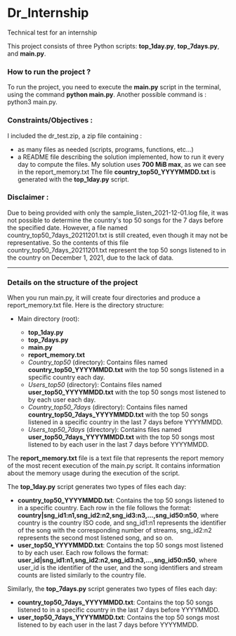 # Dr_Internship
Technical test for an internship

This project consists of three Python scripts: **top_1day.py**, **top_7days.py**, and **main.py**. 

### How to run the project ? 

To run the project, you need to execute the **main.py** script in the terminal, using the command **python main.py**. Another possible command is : python3 main.py.

### Constraints/Objectives : 

I included the dr_test.zip, a zip file containing : 
- as many files as needed (scripts, programs, functions, etc...)
- a README file describing the solution implemented, how to run it every day to compute the files.
My solution uses **700 MiB max**, as we can see in the report_memory.txt
The file **country_top50_YYYYMMDD.txt** is generated with the **top_1day.py** script.

### Disclaimer : 

Due to being provided with only the sample_listen_2021-12-01.log file, it was not possible to determine the country's top 50 songs for the 7 days before the specified date. However, a file named country_top50_7days_20211201.txt is still created, even though it may not be representative. So the contents of this file country_top50_7days_20211201.txt represent the top 50 songs listened to in the country on December 1, 2021, due to the lack of data.

*** 
### Details on the structure of the project

When you run main.py, it will create four directories and produce a report_memory.txt file. Here is the directory structure:

- Main directory (root):

    - **top_1day.py**
    - **top_7days.py**
    - **main.py**
    - **report_memory.txt**
    - *Country_top50* (directory): Contains files named **country_top50_YYYYMMDD.txt** with the top 50 songs listened in a specific country each day.
    - *Users_top50* (directory): Contains files named **user_top50_YYYYMMDD.txt** with the top 50 songs most listened to by each user each day.
    - *Country_top50_7days* (directory): Contains files named **country_top50_7days_YYYYMMDD.txt** with the top 50 songs listened in a specific country in the last 7 days before YYYYMMDD.
    - *Users_top50_7days* (directory): Contains files named **user_top50_7days_YYYYMMDD.txt** with the top 50 songs most listened to by each user in the last 7 days before YYYYMMDD.

The **report_memory.txt** file is a text file that represents the report memory of the most recent execution of the main.py script. It contains information about the memory usage during the execution of the script.

The **top_1day.py** script generates two types of files each day:
- **country_top50_YYYYMMDD.txt**: Contains the top 50 songs listened to in a specific country. Each row in the file follows the format: **country|sng_id1:n1,sng_id2:n2,sng_id3:n3,...,sng_id50:n50**, where country is the country ISO code, and sng_id1:n1 represents the identifier of the song with the corresponding number of streams, sng_id2:n2 represents the second most listened song, and so on.
- **user_top50_YYYYMMDD.txt**: Contains the top 50 songs most listened to by each user. Each row follows the format: **user_id|sng_id1:n1,sng_id2:n2,sng_id3:n3,...,sng_id50:n50**, where user_id is the identifier of the user, and the song identifiers and stream counts are listed similarly to the country file.

Similarly, the **top_7days.py** script generates two types of files each day:
- **country_top50_7days_YYYYMMDD.txt**: Contains the top 50 songs listened to in a specific country in the last 7 days before YYYYMMDD.
- **user_top50_7days_YYYYMMDD.txt**: Contains the top 50 songs most listened to by each user in the last 7 days before YYYYMMDD.

 
